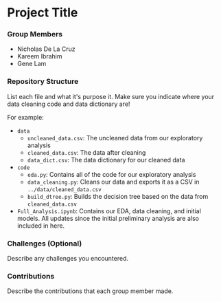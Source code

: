 # Project Title

### Group Members
- Nicholas De La Cruz
- Kareem Ibrahim
- Gene Lam

### Repository Structure
List each file and what it's purpose it. Make sure you indicate where your data cleaning code and data dictionary are! 

For example:
- `data`
  - `uncleaned_data.csv`: The uncleaned data from our exploratory analysis
  - `cleaned_data.csv`: The data after cleaning
  - `data_dict.csv`: The data dictionary for our cleaned data
- `code`
  - `eda.py`: Contains all of the code for our exploratory analysis
  - `data_cleaning.py`: Cleans our data and exports it as a CSV in `../data/cleaned_data.csv`
  - `build_dtree.py`: Builds the decision tree based on the data from `cleaned_data.csv`
- `Full_Analysis.ipynb`: Contains our EDA, data cleaning, and initial models. All updates since the initial preliminary analysis are also included in here.

### Challenges (Optional)
Describe any challenges you encountered.

### Contributions
Describe the contributions that each group member made.
